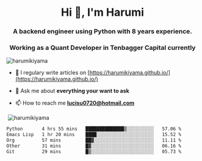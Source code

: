 <h1 align="center">Hi 👋, I'm Harumi</h1>
<h3 align="center">A backend engineer using <b>Python</b> with 8 years experience.</h3>
<h3 align="center">Working as a Quant Developer in <b>Tenbagger Capital</b> currently</h3>

<p align="left"> <img src="https://komarev.com/ghpvc/?username=harumikiyama" alt="harumikiyama" /> </p>


- 📝 I regulary write articles on [https://harumikiyama.github.io/](https://harumikiyama.github.io/)

- 💬 Ask me about **everything your want to ask**

- 📫 How to reach me **lucisu0720@hotmail.com**

<p>&nbsp;<img align="center" src="https://github-readme-stats.vercel.app/api?username=harumikiyama&show_icons=true" alt="harumikiyama" /></p>


<!--START_SECTION:waka-->

```txt
Python       4 hrs 55 mins   ██████████████▒░░░░░░░░░░   57.06 %
Emacs Lisp   1 hr 20 mins    ████░░░░░░░░░░░░░░░░░░░░░   15.52 %
Org          57 mins         ██▓░░░░░░░░░░░░░░░░░░░░░░   11.11 %
Other        31 mins         █▓░░░░░░░░░░░░░░░░░░░░░░░   06.16 %
Git          29 mins         █▒░░░░░░░░░░░░░░░░░░░░░░░   05.73 %
```

<!--END_SECTION:waka-->
